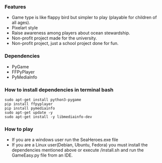 ### Features

- Game type is like flappy bird but simpler to play (playable for children of all ages).
- Pixelart style
- Raise awareness among players about ocean stewardship.
- Non-profit project made for the university.
- Non-profit project, just a school project done for fun.

### Dependencies
- PyGame
- FFPyPlayer
- PyMediaInfo

### How to install dependencies in terminal bash
```
sudo apt-get install python3-pygame
pip install ffpyplayer
pip install pymediainfo
sudo apt-get update -y
sudo apt-get install -y libmediainfo-dev
```
### How to play
- If you are a windows user run the SeaHeroes.exe file
- If you are a Linux user(Debian, Ubuntu, Fedora) you must install the dependencies mentioned above or execute /install.sh and run the GameEasy.py file from an IDE.
